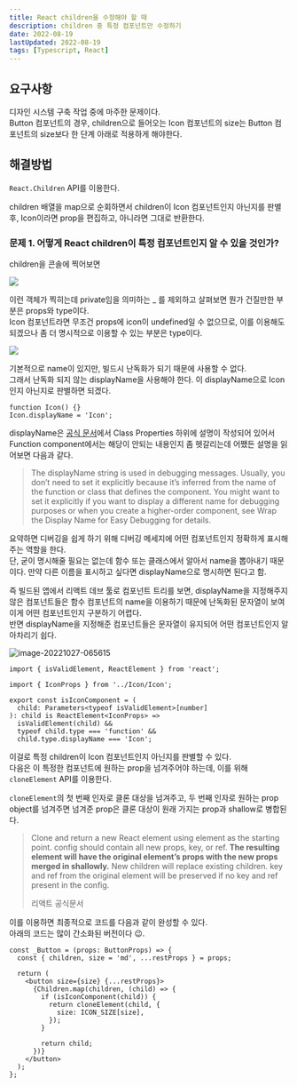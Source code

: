 ```yaml
---
title: React children을 수정해야 할 때
description: children 중 특정 컴포넌트만 수정하기
date: 2022-08-19
lastUpdated: 2022-08-19
tags: [Typescript, React]
---
```


## 요구사항

디자인 시스템 구축 작업 중에 마주한 문제이다.  
Button 컴포넌트의 경우, children으로 들어오는 Icon 컴포넌트의 size는 Button 컴포넌트의 size보다 한 단계 아래로 적용하게 해야한다.

## 해결방법

`React.Children` API를 이용한다.

children 배열을 map으로 순회하면서 children이 Icon 컴포넌트인지 아닌지를 판별 후, Icon이라면 prop을 편집하고, 아니라면 그대로 반환한다.

### 문제 1. 어떻게 React children이 특정 컴포넌트인지 알 수 있을 것인가?

children을 콘솔에 찍어보면

![](https://user-images.githubusercontent.com/76927618/185615841-6822e220-baa3-48dd-a3f3-175b3f4ee13f.png)

이런 객체가 찍히는데 private임을 의미하는 \_ 를 제외하고 살펴보면 뭔가 건질만한 부분은 props와 type이다.  
Icon 컴포넌트라면 무조건 props에 icon이 undefined일 수 없으므로, 이를 이용해도 되겠으나 좀 더 명시적으로 이용할 수 있는 부분은 type이다.

![](https://user-images.githubusercontent.com/76927618/185615864-a90a41a8-7a97-48da-919e-952e37f09daf.png)

기본적으로 name이 있지만, 빌드시 난독화가 되기 때문에 사용할 수 없다.  
그래서 난독화 되지 않는 displayName을 사용해야 한다. 이 displayName으로 Icon 인지 아닌지로 판별하면 되겠다.

```tsx
function Icon() {}
Icon.displayName = 'Icon';
```

displayName은 [공식 문서](https://reactjs.org/docs/react-component.html#displayname)에서 Class Properties 하위에 설명이 작성되어 있어서 Function component에서는 해당이 안되는 내용인지 좀 헷갈리는데 어쨌든 설명을 읽어보면 다음과 같다.

> The displayName string is used in debugging messages. Usually, you don’t need to set it explicitly because it’s inferred from the name of the function or class that defines the component. You might want to set it explicitly if you want to display a different name for debugging purposes or when you create a higher-order component, see Wrap the Display Name for Easy Debugging for details.

요약하면 디버깅을 쉽게 하기 위해 디버깅 메세지에 어떤 컴포넌트인지 정확하게 표시해주는 역할을 한다.  
단, 굳이 명시해줄 필요는 없는데 함수 또는 클래스에서 알아서 name을 뽑아내기 때문이다. 만약 다른 이름을 표시하고 싶다면 displayName으로 명시하면 된다고 함.

즉 빌드된 앱에서 리액트 데브 툴로 컴포넌트 트리를 보면, displayName을 지정해주지 않은 컴포넌트들은 함수 컴포넌트의 name을 이용하기 때문에 난독화된 문자열이 보여 이게 어떤 컴포넌트인지 구분하기 어렵다.  
반면 displayName을 지정해준 컴포넌트들은 문자열이 유지되어 어떤 컴포넌트인지 알아차리기 쉽다.

![image-20221027-065615](https://user-images.githubusercontent.com/76927618/198322864-d5ad2aea-8d70-42e6-b49a-e3b2a78ba94e.png)

```tsx
import { isValidElement, ReactElement } from 'react';

import { IconProps } from '../Icon/Icon';

export const isIconComponent = (
  child: Parameters<typeof isValidElement>[number]
): child is ReactElement<IconProps> =>
  isValidElement(child) &&
  typeof child.type === 'function' &&
  child.type.displayName === 'Icon';
```

이걸로 특정 children이 Icon 컴포넌트인지 아닌지를 판별할 수 있다.  
다음은 이 특정한 컴포넌트에 원하는 prop을 넘겨주어야 하는데, 이를 위해 `cloneElement` API를 이용한다.

`cloneElement`의 첫 번째 인자로 클론 대상을 넘겨주고, 두 번째 인자로 원하는 prop object를 넘겨주면 넘겨준 prop은 클론 대상이 원래 가지는 prop과 shallow로 병합된다.

> Clone and return a new React element using element as the starting point. config should contain all new props, key, or ref. **The resulting element will have the original element’s props with the new props merged in shallowly.** New children will replace existing children. key and ref from the original element will be preserved if no key and ref present in the config.
>
> 리액트 공식문서

이를 이용하면 최종적으로 코드를 다음과 같이 완성할 수 있다.  
아래의 코드는 많이 간소화된 버전이다 😉.

```tsx
const _Button = (props: ButtonProps) => {
  const { children, size = 'md', ...restProps } = props;

  return (
    <button size={size} {...restProps}>
      {Children.map(children, (child) => {
        if (isIconComponent(child)) {
          return cloneElement(child, {
            size: ICON_SIZE[size],
          });
        }

        return child;
      })}
    </button>
  );
};
```
